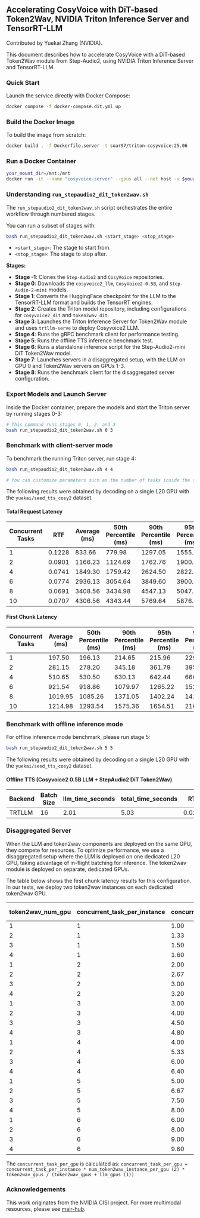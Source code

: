 ## Accelerating CosyVoice with DiT-based Token2Wav, NVIDIA Triton Inference Server and TensorRT-LLM

Contributed by Yuekai Zhang (NVIDIA).

This document describes how to accelerate CosyVoice with a DiT-based Token2Wav module from Step-Audio2, using NVIDIA Triton Inference Server and TensorRT-LLM.

### Quick Start

Launch the service directly with Docker Compose:
```sh
docker compose -f docker-compose.dit.yml up
```

### Build the Docker Image

To build the image from scratch:
```sh
docker build . -f Dockerfile.server -t soar97/triton-cosyvoice:25.06
```

### Run a Docker Container
```sh
your_mount_dir=/mnt:/mnt
docker run -it --name "cosyvoice-server" --gpus all --net host -v $your_mount_dir --shm-size=2g soar97/triton-cosyvoice:25.06
```

### Understanding `run_stepaudio2_dit_token2wav.sh`

The `run_stepaudio2_dit_token2wav.sh` script orchestrates the entire workflow through numbered stages.

You can run a subset of stages with:
```sh
bash run_stepaudio2_dit_token2wav.sh <start_stage> <stop_stage>
```
- `<start_stage>`: The stage to start from.
- `<stop_stage>`: The stage to stop after.

**Stages:**

- **Stage -1**: Clones the `Step-Audio2` and `CosyVoice` repositories.
- **Stage 0**: Downloads the `cosyvoice2_llm`, `CosyVoice2-0.5B`, and `Step-Audio-2-mini` models.
- **Stage 1**: Converts the HuggingFace checkpoint for the LLM to the TensorRT-LLM format and builds the TensorRT engines.
- **Stage 2**: Creates the Triton model repository, including configurations for `cosyvoice2_dit` and `token2wav_dit`.
- **Stage 3**: Launches the Triton Inference Server for Token2Wav module and uses `trtllm-serve` to deploy Cosyvoice2 LLM.
- **Stage 4**: Runs the gRPC benchmark client for performance testing.
- **Stage 5**: Runs the offline TTS inference benchmark test.
- **Stage 6**: Runs a standalone inference script for the Step-Audio2-mini DiT Token2Wav model.
- **Stage 7**: Launches servers in a disaggregated setup, with the LLM on GPU 0 and Token2Wav servers on GPUs 1-3.
- **Stage 8**: Runs the benchmark client for the disaggregated server configuration.
### Export Models and Launch Server

Inside the Docker container, prepare the models and start the Triton server by running stages 0-3:
```sh
# This command runs stages 0, 1, 2, and 3
bash run_stepaudio2_dit_token2wav.sh 0 3
```

### Benchmark with client-server mode

To benchmark the running Triton server, run stage 4:
```sh
bash run_stepaudio2_dit_token2wav.sh 4 4

# You can customize parameters such as the number of tasks inside the script.
```
The following results were obtained by decoding on a single L20 GPU with the `yuekai/seed_tts_cosy2` dataset.

#### Total Request Latency

| Concurrent Tasks | RTF    | Average (ms) | 50th Percentile (ms) | 90th Percentile (ms) | 95th Percentile (ms) | 99th Percentile (ms) |
| ---------------- | ------ | ------------ | -------------------- | -------------------- | -------------------- | -------------------- |
| 1                | 0.1228 | 833.66       | 779.98               | 1297.05              | 1555.97              | 1653.02              |
| 2                | 0.0901 | 1166.23      | 1124.69              | 1762.76              | 1900.64              | 2204.14              |
| 4                | 0.0741 | 1849.30      | 1759.42              | 2624.50              | 2822.20              | 3128.42              |
| 6                | 0.0774 | 2936.13      | 3054.64              | 3849.60              | 3900.49              | 4245.79              |
| 8                | 0.0691 | 3408.56      | 3434.98              | 4547.13              | 5047.76              | 5346.53              |
| 10               | 0.0707 | 4306.56      | 4343.44              | 5769.64              | 5876.09              | 5939.79              |

#### First Chunk Latency

| Concurrent Tasks | Average (ms) | 50th Percentile (ms) | 90th Percentile (ms) | 95th Percentile (ms) | 99th Percentile (ms) |
| ---------------- | ------------ | -------------------- | -------------------- | -------------------- | -------------------- |
| 1                | 197.50       | 196.13               | 214.65               | 215.96               | 229.21               |
| 2                |  281.15       | 278.20               | 345.18               | 361.79               | 395.97               |
| 4                |  510.65       | 530.50               | 630.13               | 642.44               | 666.65               |
| 6                |  921.54       | 918.86               | 1079.97              | 1265.22              | 1524.41              |
| 8                |  1019.95      | 1085.26              | 1371.05              | 1402.24              | 1410.66              |
| 10               |  1214.98      | 1293.54              | 1575.36              | 1654.51              | 2161.76              |

### Benchmark with offline inference mode
For offline inference mode benchmark, please run stage 5:
```sh
bash run_stepaudio2_dit_token2wav.sh 5 5
```

The following results were obtained by decoding on a single L20 GPU with the `yuekai/seed_tts_cosy2` dataset.

#### Offline TTS (Cosyvoice2 0.5B LLM + StepAudio2 DiT Token2Wav)
| Backend | Batch Size | llm_time_seconds  | total_time_seconds | RTF |
|---------|------------|------------------|-----------------------|--|
| TRTLLM | 16 | 2.01 |  5.03 | 0.0292 |


### Disaggregated Server
When the LLM and token2wav components are deployed on the same GPU, they compete for resources. To optimize performance, we use a disaggregated setup where the LLM is deployed on one dedicated L20 GPU, taking advantage of in-flight batching for inference. The token2wav module is deployed on separate, dedicated GPUs.

The table below shows the first chunk latency results for this configuration. In our tests, we deploy two token2wav instances on each dedicated token2wav GPU.

| token2wav_num_gpu | concurrent_task_per_instance | concurrent_tasks_per_gpu | avg (ms) | p50 (ms) | p90 (ms) | p99 (ms) |
|---|---|---|---|---|---|---|
| 1 | 1 | 1.00 | 218.53 | 217.86 | 254.07 | 296.49 |
| 2 | 1 | 1.33 | 218.82 | 219.21 | 256.62 | 303.13 |
| 3 | 1 | 1.50 | 229.08 | 223.27 | 302.13 | 324.41 |
| 4 | 1 | 1.60 | 203.87 | 198.23 | 254.92 | 279.31 |
| 1 | 2 | 2.00 | 293.46 | 280.53 | 370.81 | 407.40 |
| 2 | 2 | 2.67 | 263.38 | 236.84 | 350.82 | 397.39 |
| 3 | 2 | 3.00 | 308.09 | 275.48 | 385.22 | 521.45 |
| 4 | 2 | 3.20 | 271.85 | 253.25 | 359.03 | 387.91 |
| 1 | 3 | 3.00 | 389.15 | 373.01 | 469.22 | 542.89 |
| 2 | 3 | 4.00 | 403.48 | 394.80 | 481.24 | 507.75 |
| 3 | 3 | 4.50 | 406.33 | 391.28 | 495.43 | 571.29 |
| 4 | 3 | 4.80 | 436.72 | 383.81 | 638.44 | 879.23 |
| 1 | 4 | 4.00 | 520.12 | 493.98 | 610.38 | 739.85 |
| 2 | 4 | 5.33 | 494.60 | 490.50 | 605.93 | 708.09 |
| 3 | 4 | 6.00 | 538.23 | 508.33 | 687.62 | 736.96 |
| 4 | 4 | 6.40 | 579.68 | 546.20 | 721.53 | 958.04 |
| 1 | 5 | 5.00 | 635.02 | 623.30 | 786.85 | 819.84 |
| 2 | 5 | 6.67 | 598.23 | 617.09 | 741.00 | 788.96 |
| 3 | 5 | 7.50 | 644.78 | 684.40 | 786.45 | 1009.45 |
| 4 | 5 | 8.00 | 733.92 | 642.26 | 1024.79 | 1281.55 |
| 1 | 6 | 6.00 | 715.38 | 745.68 | 887.04 | 906.68 |
| 2 | 6 | 8.00 | 748.31 | 753.94 | 873.59 | 1007.14 |
| 3 | 6 | 9.00 | 900.27 | 822.28 | 1431.14 | 1800.23 |
| 4 | 6 | 9.60 | 857.54 | 820.33 | 1150.30 | 1298.53 |

The `concurrent_task_per_gpu` is calculated as:
`concurrent_task_per_gpu = concurrent_task_per_instance * num_token2wav_instance_per_gpu (2) * token2wav_gpus / (token2wav_gpus + llm_gpus (1))`

### Acknowledgements

This work originates from the NVIDIA CISI project. For more multimodal resources, please see [mair-hub](https://github.com/nvidia-china-sae/mair-hub).

